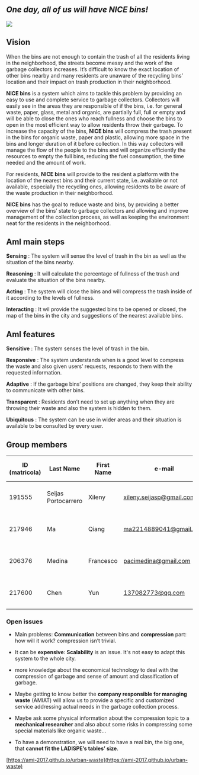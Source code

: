##          _One day, all of us will have NICE bins!_ 
![](https://s-media-cache-ak0.pinimg.com/originals/65/a8/58/65a858cc077444705b1112ef71986eb7.png)





## **Vision**
When the bins are not enough to contain the trash of all the residents living in the neighborhood, the streets become messy and the work of the garbage collectors increases. It’s difficult to know the exact location of other bins nearby and many residents are unaware of the recycling bins’ location and their impact on trash production in their neighborhood. 

**NICE bins** is a system which aims to tackle this problem by providing an easy to use and complete service to garbage collectors. Collectors will easily see in the areas they are responsible of if the bins, i.e. for general waste, paper, glass, metal and organic,  are partially full, full or empty and will be able to close the ones who reach fullness and choose the bins to open in the most efficient way to allow residents throw their garbage. To increase the capacity of the bins, **NICE bins** will compress the trash present in the bins for organic waste, paper and plastic, allowing more space in the bins and longer duration of it before collection. In this way collectors will manage the flow of the people to the bins and will organize efficiently the resources to empty the full bins, reducing the fuel consumption, the time needed and the amount of work. 

For residents, **NICE bins** will provide  to the resident a platform with the location of the nearest bins and their current state, i.e. available or not available,  especially the recycling ones, allowing residents to be aware of the waste production in their neighborhood. 

**NICE bins** has the goal to reduce waste and bins, by providing a better overview of the bins’ state to garbage collectors and allowing and improve management of the collection process, as well as keeping the environment neat for the residents in the neighborhood. 

## AmI main steps

**Sensing** : The system will sense the level of trash in the bin as well as the situation of the bins nearby.

**Reasoning** :  It will calculate the percentage of fullness of the trash and evaluate the situation of the bins nearby.

**Acting** :  The system will close the bins and will compress the trash inside of it according to the levels of fullness.

**Interacting** : It wil provide the suggested bins to be opened or closed, the map of the bins in the city and suggestions of the nearest available bins.	

## AmI features 
**Sensitive** : The system senses the level of trash in the bin.

**Responsive** : The system understands when is a good level to compress the waste and also given users’ requests, responds to them with the requested information.

**Adaptive** :  If the garbage bins’ positions are changed, they keep their ability to communicate with other bins.

**Transparent** : Residents don’t need to set up anything when they are throwing their waste and also the system is hidden to them.

**Ubiquitous** : The system can be use in wider areas and their situation is available to be consulted by every user.




## Group members

**ID (matricola)** | **Last Name** | **First Name** | **e-mail** | **GitHub** |	**Role in the Project**
------------ | ------------- | ------------- | ------------ | ------------ | ------------
191555 | Seijas Portocarrero | Xileny |	xileny.seijasp@gmail.com	| @Xileny | Hardware Developer & Graphic Designer 
217946 | Ma | Qiang | ma2214889041@gmail.com | @ma2214889041  | Software Developer & Designer        
206376 | Medina	| Francesco | pacimedina@gmail.com | @francescomedina	| Hardware and Software Developer 
217600 | Chen | Yun | 137082773@qq.com | @cystephanie0727 | Software Developer & Web Designer	

### Open issues

* Main problems: **Communication** between bins and **compression** part: how will it work? compression isn’t trivial.


* It can be **expensive**:  **Scalability** is an issue. It's not easy to adapt this system to the whole city.   
* more knowledge about the economical  technology to deal with the compression of garbage and sense of amount and classification of garbage.
* Maybe getting to know better the **company responsible for managing waste** (AMIAT)  will allow us to provide a specific and customized service addressing actual needs in the garbage collection process.
* Maybe ask some physical information about the compression topic to a **mechanical researcher** and also about some risks in compressing some special materials like organic waste...
* To have a demonstration, we will need to have a real bin, the big one, that **cannot fit the LADISPE’s tables’ size**.
		
[https://ami-2017.github.io/urban-waste](https://ami-2017.github.io/urban-waste)
